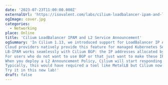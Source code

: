 ```yaml
---
date: '2023-07-23T11:00:00.000Z'
externalUrl: 'https://isovalent.com/labs/cilium-loadbalancer-ipam-and-l2-service-announcement/'
ogImage: cover.jpg
categories:
  - Networking
place: Online
title: 'Cilium LoadBalancer IPAM and L2 Service Announcement'
ogSummary: 'In Cilium 1.13, we introduced support for LoadBalancer IP Address Management (LB-IPAM) and the ability to allocate IP addresses to Kubernetes Services of the type LoadBalancer.
Cloud providers natively provide this feature for managed Kubernetes Services and therefore this feature is more one for self-managed Kubernetes deployments or home labs.
LB-IPAM works seamlessly with Cilium BGP: the IP addresses allocated by Cilium can be advertised to BGP peers to integrate your cluster with the rest of your network.
For users who do not want to use BGP or that just want to make these IP addresses accessible over the local network, we are introducing a new feature called L2 Announcements in Cilium 1.14.
When you deploy a L2 Announcement Policy, Cilium will start responding to ARP requests from local clients for ExternalIPs and/or LoadBalancer IPs.
Typically, this would have required a tool like MetalLB but Cilium now natively supports this functionality.
Try it in this new lab!'
draft: false
---
```

